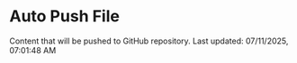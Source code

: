 # Auto Push File

Content that will be pushed to GitHub repository.
Last updated: 07/11/2025, 07:01:48 AM